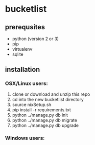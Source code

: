 # bucketlist

## prerequsites
* python (version 2 or 3)
* pip
* virtualenv
* sqlite

## installation

### OSX/Linux users:
1. clone or download and unzip this repo
2. cd into the new bucketlist directory
3. source nixSetup.sh
4. pip install -r requirements.txt
5. python ../manage.py db init
6. python ../manage.py db migrate
7. python ../manage.py db upgrade

### Windows users:



